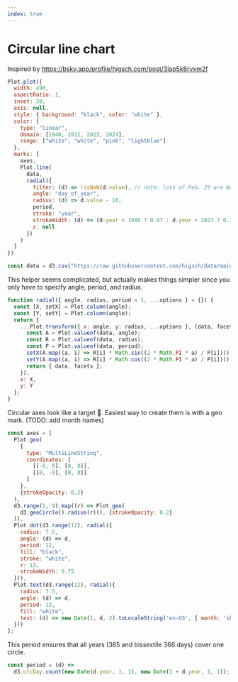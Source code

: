```yaml
---
index: true
---
```


# Circular line chart

Inspired by https://bsky.app/profile/higsch.com/post/3lap5k6rvxm2f

```js echo
Plot.plot({
  width: 490,
  aspectRatio: 1,
  inset: 20,
  axis: null,
  style: { background: "black", color: "white" },
  color: {
    type: "linear",
    domain: [1940, 2022, 2023, 2024],
    range: ["white", "white", "pink", "lightblue"]
  },
  marks: [
    axes,
    Plot.line(
      data,
      radial({
        filter: (d) => !isNaN(d.value), // note: lots of Feb. 29 are NA
        angle: "day_of_year",
        radius: (d) => d.value - 10,
        period,
        stroke: "year",
        strokeWidth: (d) => (d.year < 1980 ? 0.07 : d.year < 2023 ? 0.15 : 2.5),
        z: null
      })
    )
  ]
})
```

```js echo
const data = d3.csv("https://raw.githubusercontent.com/higsch/data/main/daily_surface_temperatures/daily_surface_temperatures.csv", d3.autoType);
```

This helper seems complicated, but actually makes things simpler since you only have to specify angle, period, and radius.

```js echo
function radial({ angle, radius, period = 1, ...options } = {}) {
  const [X, setX] = Plot.column(angle);
  const [Y, setY] = Plot.column(angle);
  return {
    ...Plot.transform({ x: angle, y: radius, ...options }, (data, facets) => {
      const A = Plot.valueof(data, angle);
      const R = Plot.valueof(data, radius);
      const P = Plot.valueof(data, period);
      setX(A.map((a, i) => R[i] * Math.sin((2 * Math.PI * a) / P[i])));
      setY(A.map((a, i) => R[i] * Math.cos((2 * Math.PI * a) / P[i])));
      return { data, facets };
    }),
    x: X,
    y: Y
  };
}
```

Circular axes look like a target 🎯. Easiest way to create them is with a geo mark. (TODO: add month names)

```js echo
const axes = [
  Plot.geo(
    {
      type: "MultiLineString",
      coordinates: [
        [[-8, 0], [8, 0]],
        [[0, -8], [0, 8]]
      ]
    },
    {strokeOpacity: 0.2}
  ),
  d3.range(1, 9).map((r) => Plot.geo(
    d3.geoCircle().radius(r)(), {strokeOpacity: 0.2}
  )),
  Plot.dot(d3.range(12), radial({
    radius: 7.5,
    angle: (d) => d,
    period: 12,
    fill: "black",
    stroke: "white",
    r: 13,
    strokeWidth: 0.75
  })),
  Plot.text(d3.range(12), radial({
    radius: 7.5,
    angle: (d) => d,
    period: 12,
    fill: "white",
    text: (d) => new Date(1, d, 2).toLocaleString('en-US', { month: 'short' })
  }))
];
```

This period ensures that all years (365 and bissextile 366 days) cover one circle.

```js echo
const period = (d) =>
  d3.utcDay.count(new Date(d.year, 1, 1), new Date(1 + d.year, 1, 1));
```
